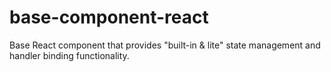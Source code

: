 # base-component-react
Base React component that provides "built-in &amp; lite" state management and handler binding functionality.
